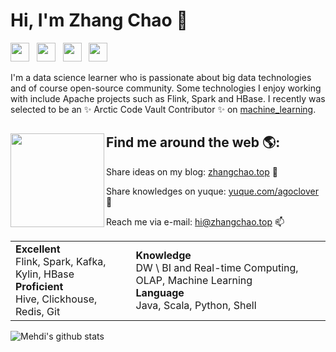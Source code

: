 # Hi, I'm Zhang Chao 👋

<p align='left'>
    <a href="http://zhangchao.top/"><img height="30" src="https://strawberryamoszc.oss-cn-shanghai.aliyuncs.com/github/icon/blogging.png"></a>&nbsp;&nbsp;
    <a href="https://www.yuque.com/agoclover/ml"><img height="30" src="https://strawberryamoszc.oss-cn-shanghai.aliyuncs.com/github/icon/dove.png"></a>&nbsp;&nbsp;
    <a href="https://www.zhihu.com/people/agoclover"><img height="30" src="https://strawberryamoszc.oss-cn-shanghai.aliyuncs.com/github/icon/zhihu.png"></a>&nbsp;&nbsp;
    <a href="https://weibo.com/6475221640/"><img height="30" src="https://strawberryamoszc.oss-cn-shanghai.aliyuncs.com/github/icon/sina-weibo.png"></a>&nbsp;&nbsp;
 </p>


I'm a data science learner who is passionate about big data technologies and of course open-source community. Some technologies I enjoy working with include Apache projects such as Flink, Spark and HBase. I recently was selected to be an ✨ Arctic Code Vault Contributor ✨ on [machine_learning](https://github.com/agoclover/machine_learning).

## Find me around the web 🌎:<a href="https://github.com/agoclover"><img align="left" width="150" height="150" src="https://strawberryamoszc.oss-cn-shanghai.aliyuncs.com/img/amos.jpg"></a>
 Share ideas on my blog: [zhangchao.top](http://zhangchao.top/) 💼

 Share knowledges on yuque: [yuque.com/agoclover](https://www.yuque.com/agoclover/ml) 🐝

 Reach me via e-mail: [hi@zhangchao.top](mailto:hi@zhangchao.top) 📫

|  |  |
| ------------------------------------------------------------ | ------------------------------------------------------------ |
| **Excellent**<br />Flink, Spark, Kafka, Kylin, HBase<br />**Proficient**<br />Hive, Clickhouse, Redis, Git<br /> | **Knowledge**<br />DW \ BI and Real-time Computing, OLAP, Machine Learning<br />**Language**<br />Java, Scala, Python, Shell |

![Mehdi's github stats](https://github-readme-stats.vercel.app/api?username=agoclover&show_icons=true&hide_border=true)
